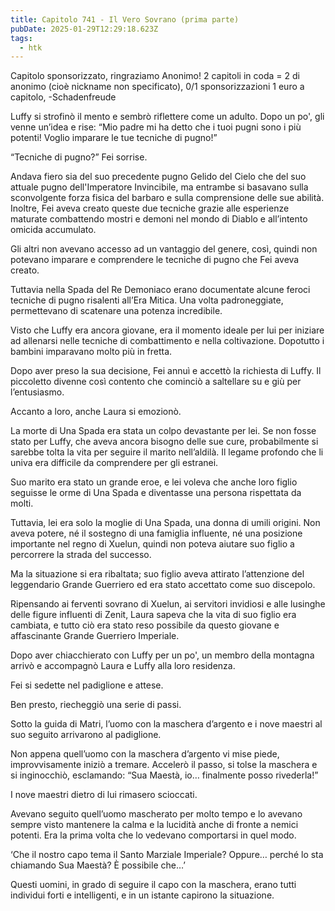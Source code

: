 ```yaml
---
title: Capitolo 741 - Il Vero Sovrano (prima parte)
pubDate: 2025-01-29T12:29:18.623Z
tags:
  - htk
---
```


Capitolo sponsorizzato, ringraziamo Anonimo!
2 capitoli in coda = 2 di anonimo (cioè nickname non specificato),
0/1 sponsorizzazioni 1 euro a capitolo,
-Schadenfreude

Luffy si strofinò il mento e sembrò riflettere come un adulto. Dopo un po', gli venne un’idea e rise: “Mio padre mi ha detto che i tuoi pugni sono i più potenti! Voglio imparare le tue tecniche di pugno!”

“Tecniche di pugno?” Fei sorrise.

Andava fiero sia del suo precedente pugno Gelido del Cielo che del suo attuale pugno dell'Imperatore Invincibile, ma entrambe si basavano sulla sconvolgente forza fisica del barbaro e sulla comprensione delle sue abilità. Inoltre, Fei aveva creato queste due tecniche grazie alle esperienze maturate combattendo mostri e demoni nel mondo di Diablo e all’intento omicida accumulato.

Gli altri non avevano accesso ad un vantaggio del genere, così, quindi non potevano imparare e comprendere le tecniche di pugno che Fei aveva creato.

Tuttavia nella Spada del Re Demoniaco erano documentate alcune feroci tecniche di pugno risalenti all’Era Mitica. Una volta padroneggiate, permettevano di scatenare una potenza incredibile.

Visto che Luffy era ancora giovane, era il momento ideale per lui per iniziare ad allenarsi nelle tecniche di combattimento e nella coltivazione. Dopotutto i bambini imparavano molto più in fretta.

Dopo aver preso la sua decisione, Fei annuì e accettò la richiesta di Luffy. Il piccoletto divenne così contento che cominciò a saltellare su e giù per l’entusiasmo.

Accanto a loro, anche Laura si emozionò.

La morte di Una Spada era stata un colpo devastante per lei. Se non fosse stato per Luffy, che aveva ancora bisogno delle sue cure, probabilmente si sarebbe tolta la vita per seguire il marito nell’aldilà. Il legame profondo che li univa era difficile da comprendere per gli estranei.

Suo marito era stato un grande eroe, e lei voleva che anche loro figlio seguisse le orme di Una Spada e diventasse una persona rispettata da molti.

Tuttavia, lei era solo la moglie di Una Spada, una donna di umili origini. Non aveva potere, né il sostegno di una famiglia influente, né una posizione importante nel regno di Xuelun, quindi non poteva aiutare suo figlio a percorrere la strada del successo.

Ma la situazione si era ribaltata; suo figlio aveva attirato l’attenzione del leggendario Grande Guerriero ed era stato accettato come suo discepolo.

Ripensando ai ferventi sovrano di Xuelun, ai servitori invidiosi e alle lusinghe delle figure influenti di Zenit, Laura sapeva che la vita di suo figlio era cambiata, e tutto ciò era stato reso possibile da questo giovane e affascinante Grande Guerriero Imperiale.

Dopo aver chiacchierato con Luffy per un po', un membro della montagna arrivò e accompagnò Laura e Luffy alla loro residenza.

Fei si sedette nel padiglione e attese.

Ben presto, riecheggiò una serie di passi.

Sotto la guida di Matri, l’uomo con la maschera d’argento e i nove maestri al suo seguito arrivarono al padiglione.

Non appena quell’uomo con la maschera d’argento vi mise piede, improvvisamente iniziò a tremare. Accelerò il passo, si tolse la maschera e si inginocchiò, esclamando: “Sua Maestà, io… finalmente posso rivederla!”

I nove maestri dietro di lui rimasero scioccati.

Avevano seguito quell’uomo mascherato per molto tempo e lo avevano sempre visto mantenere la calma e la lucidità anche di fronte a nemici potenti. Era la prima volta che lo vedevano comportarsi in quel modo.

‘Che il nostro capo tema il Santo Marziale Imperiale? Oppure… perché lo sta chiamando Sua Maestà? È possibile che…’

Questi uomini, in grado di seguire il capo con la maschera, erano tutti individui forti e intelligenti, e in un istante capirono la situazione.
